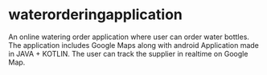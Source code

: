# waterorderingapplication
An online watering order application where user can order water bottles. The application includes Google Maps along with android Application made in JAVA + KOTLIN. The user can track the supplier in realtime on Google Map.
